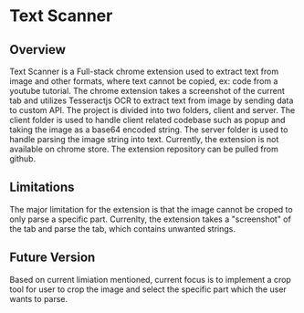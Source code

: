 # Text Scanner

## Overview
Text Scanner is a Full-stack chrome extension used to extract text from image and other formats, where text cannot be copied, ex: code from a youtube tutorial. The chrome extension takes a screenshot of the current tab and utilizes Tesseractjs OCR to extract text from image by sending data to custom API. The project is divided into two folders, client and server. The client folder is used to handle client related codebase such as popup and taking the image as a base64 encoded string. The server folder is used to handle parsing the image string into text. Currently, the extension is not available on chrome store. The extension repository can be pulled from github.

## Limitations
The major limitation for the extension is that the image cannot be croped to only parse a specific part. Currenlty, the extension takes a "screenshot" of the tab and parse the tab, which contains unwanted strings.

## Future Version
Based on current limiation mentioned, current focus is to implement a crop tool for user to crop the image and select the specific part which the user wants to parse.
